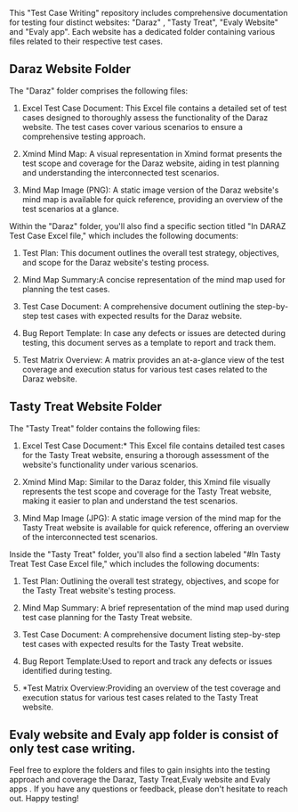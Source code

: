 This "Test Case Writing" repository includes comprehensive documentation for testing four distinct websites: "Daraz" , "Tasty Treat", "Evaly Website" and "Evaly app". Each website has a dedicated folder containing various files related to their respective test cases.

## Daraz Website Folder

The "Daraz" folder comprises the following files:

1. Excel Test Case Document: This Excel file contains a detailed set of test cases designed to thoroughly assess the functionality of the Daraz website. The test cases cover various scenarios to ensure a comprehensive testing approach.

2. Xmind Mind Map: A visual representation in Xmind format presents the test scope and coverage for the Daraz website, aiding in test planning and understanding the interconnected test scenarios.

3. Mind Map Image (PNG): A static image version of the Daraz website's mind map is available for quick reference, providing an overview of the test scenarios at a glance.

Within the "Daraz" folder, you'll also find a specific section titled "In DARAZ Test Case Excel file," which includes the following documents:

1. Test Plan: This document outlines the overall test strategy, objectives, and scope for the Daraz website's testing process.

2. Mind Map Summary:A concise representation of the mind map used for planning the test cases.

3. Test Case Document: A comprehensive document outlining the step-by-step test cases with expected results for the Daraz website.

4. Bug Report Template: In case any defects or issues are detected during testing, this document serves as a template to report and track them.

5. Test Matrix Overview: A matrix provides an at-a-glance view of the test coverage and execution status for various test cases related to the Daraz website.

## Tasty Treat Website Folder

The "Tasty Treat" folder contains the following files:

1. Excel Test Case Document:* This Excel file contains detailed test cases for the Tasty Treat website, ensuring a thorough assessment of the website's functionality under various scenarios.

2. Xmind Mind Map: Similar to the Daraz folder, this Xmind file visually represents the test scope and coverage for the Tasty Treat website, making it easier to plan and understand the test scenarios.

3. Mind Map Image (JPG): A static image version of the mind map for the Tasty Treat website is available for quick reference, offering an overview of the interconnected test scenarios.

Inside the "Tasty Treat" folder, you'll also find a section labeled "#In Tasty Treat Test Case Excel file," which includes the following documents:

1. Test Plan: Outlining the overall test strategy, objectives, and scope for the Tasty Treat website's testing process.

2. Mind Map Summary: A brief representation of the mind map used during test case planning for the Tasty Treat website.

3. Test Case Document: A comprehensive document listing step-by-step test cases with expected results for the Tasty Treat website.

4. Bug Report Template:Used to report and track any defects or issues identified during testing.

5. *Test Matrix Overview:Providing an overview of the test coverage and execution status for various test cases related to the Tasty Treat website.
   
## Evaly website and Evaly app folder is consist of only test case writing.

Feel free to explore the folders and files to gain insights into the testing approach and coverage the Daraz, Tasty Treat,Evaly website and Evaly apps . If you have any questions or feedback, please don't hesitate to reach out. Happy testing!
